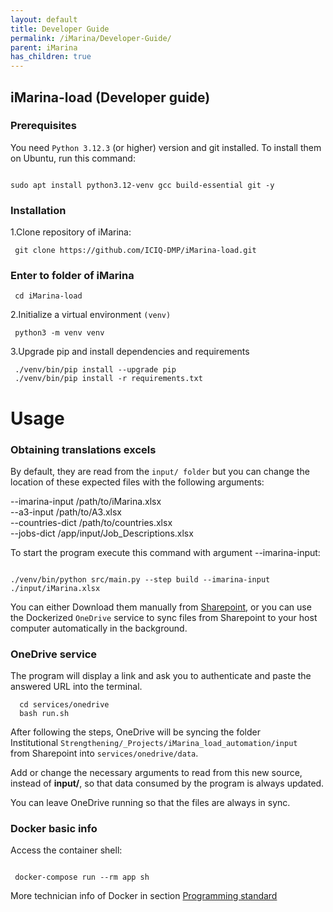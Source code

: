 ```yaml
---
layout: default
title: Developer Guide
permalink: /iMarina/Developer-Guide/
parent: iMarina
has_children: true
---
```


## iMarina-load (Developer guide)

### Prerequisites

You need `Python 3.12.3` (or higher) version and git installed.
To install them on Ubuntu, run this command:

```shell

sudo apt install python3.12-venv gcc build-essential git -y

```

### Installation

1.Clone repository of iMarina:

```shell
 git clone https://github.com/ICIQ-DMP/iMarina-load.git
```

### Enter to folder of iMarina

```shell
 cd iMarina-load
```

2.Initialize a virtual environment `(venv)`

```shell
 python3 -m venv venv

```

3.Upgrade pip and install dependencies and requirements

```shell
 ./venv/bin/pip install --upgrade pip
 ./venv/bin/pip install -r requirements.txt

```


# Usage

### Obtaining translations excels
By default, they are read from the `input/ folder` 
but you can change the location of these expected files with the following arguments:


--imarina-input /path/to/iMarina.xlsx      
--a3-input /path/to/A3.xlsx  
--countries-dict /path/to/countries.xlsx    
--jobs-dict /app/input/Job_Descriptions.xlsx


To start the program execute this command with argument --imarina-input:
```shell

./venv/bin/python src/main.py --step build --imarina-input ./input/iMarina.xlsx

```

You can either Download them manually from [Sharepoint](https://iciq.sharepoint.com/sites/digitalitzacio), or you can use the Dockerized `OneDrive` service to sync files from Sharepoint
to your host computer automatically in the background.

### OneDrive service 
The program will display a link and ask you to authenticate and paste the answered URL into the terminal.

```shell
  cd services/onedrive
  bash run.sh
```


After following the steps, OneDrive will be syncing the folder   
Institutional `Strengthening/_Projects/iMarina_load_automation/input`  
from Sharepoint into `services/onedrive/data`. 

Add or change the necessary arguments to read from this new source, 
instead of **input/**, so that data consumed by the program is always updated.

You can leave OneDrive running so that the files are always in sync.

### Docker basic info
Access the container shell:
```shell

 docker-compose run --rm app sh

```
More technician info of Docker in section [Programming standard](https://iciq-dmp.github.io/iMarina/Developer-Guide/Programming-standard/)










